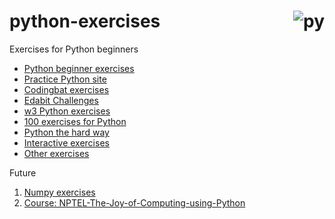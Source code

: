 # python-exercises <img align="right"  src="https://img.icons8.com/color/96/000000/python.png" alt="py" /><br>
Exercises for Python beginners

* [Python beginner exercises](https://pythonbasics.org/Exercises/)
* [Practice Python site](https://practicepython.org/)
* [Codingbat exercises](http://codingbat.com/python)
* [Edabit Challenges](https://edabit.com/)
* [w3 Python exercises](https://w3resource.com/python-exercises/)
* [100 exercises for Python](https://raw.githubusercontent.com/zhiwehu/Python-programming-exercises/master/100%2B%20Python%20challenging%20programming%20exercises.txt)
* [Python the hard way](https://learnpythonthehardway.org/book/ex0.html)
* [Interactive exercises](https://snakify.org/)
* [Other exercises](https://gist.github.com/ynonp/06914f626cd4127899af53a96733157f)

Future

1. [Numpy exercises](https://www.machinelearningplus.com/python/101-numpy-exercises-python/)
2. [Course: NPTEL-The-Joy-of-Computing-using-Python](https://onlinecourses.nptel.ac.in/noc21_cs32/course")
